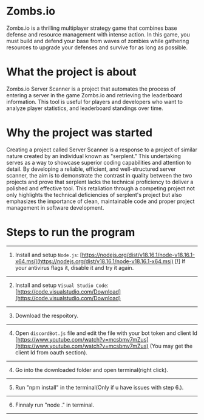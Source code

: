 # Zombs.io
Zombs.io is a thrilling multiplayer strategy game that combines base defense and resource management with intense action. In this game, you must build and defend your base from waves of zombies while gathering resources to upgrade your defenses and survive for as long as possible.

# What the project is about
Zombs.io Server Scanner is a project that automates the process of entering a server in the game Zombs.io and retrieving the leaderboard information. This tool is useful for players and developers who want to analyze player statistics, and leaderboard standings over time.

# Why the project was started

Creating a project called Server Scanner is a response to a project of similar nature created by an individual known as "serplent." This undertaking serves as a way to showcase superior coding capabilities and attention to detail. By developing a reliable, efficient, and well-structured server scanner, the aim is to demonstrate the contrast in quality between the two projects and prove that serplent lacks the technical proficiency to deliver a polished and effective tool. This retaliation through a competing project not only highlights the technical deficiencies of serplent's project but also emphasizes the importance of clean, maintainable code and proper project management in software development.

# Steps to run the program
------------------------------------------------------
1. Install and setup `Node.js`: [https://nodejs.org/dist/v18.16.1/node-v18.16.1-x64.msi](https://nodejs.org/dist/v18.16.1/node-v18.16.1-x64.msi)
[!] If your antivirus flags it, disable it and try it again.
------------------------------------------------------
2. Install and setup `Visual Studio Code`: [https://code.visualstudio.com/Download](https://code.visualstudio.com/Download)
------------------------------------------------------
3. Download the respoitory.
------------------------------------------------------
4. Open `discordBot.js` file and edit the file with your bot token and client Id [https://www.youtube.com/watch?v=mcsbmv7mZus](https://www.youtube.com/watch?v=mcsbmv7mZus) (You may get the client Id from oauth section). 
------------------------------------------------------
4. Go into the downloaded folder and open terminal(right click).
------------------------------------------------------
5. Run "npm install" in the terminal(Only if u have issues with step 6.).
------------------------------------------------------
6. Finnaly run "node ." in terminal.
------------------------------------------------------
